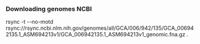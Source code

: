 
### Downloading genomes NCBI
rsync  -t  --no-motd  rsync://rsync.ncbi.nlm.nih.gov/genomes/all/GCA/006/942/135/GCA_006942135.1_ASM694213v1/GCA_006942135.1_ASM694213v1_genomic.fna.gz .
